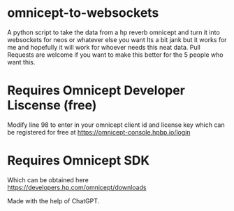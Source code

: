 # omnicept-to-websockets
A python script to take the data from a hp reverb omnicept and turn it into websockets for neos or whatever else you want
Its a bit jank but it works for me and hopefully it will work for whoever needs this neat data.
Pull Requests are welcome if you want to make this better for the 5 people who want this.

# Requires Omnicept Developer Liscense (free)
Modify line 98 to enter in your omnicept client id and license key which can be registered for free at https://omnicept-console.hpbp.io/login

# Requires Omnicept SDK
Which can be obtained here https://developers.hp.com/omnicept/downloads

Made with the help of ChatGPT.
